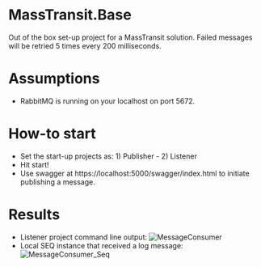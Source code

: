 # MassTransit.Base
Out of the box set-up project for a MassTransit solution.
Failed messages will be retried 5 times every 200 milliseconds.

# Assumptions
- RabbitMQ is running on your localhost on port 5672.

# How-to start
- Set the start-up projects as: 1) Publisher - 2) Listener
- Hit start!
- Use swagger at https://localhost:5000/swagger/index.html to initiate publishing a message.

# Results
- Listener project command line output: ![MessageConsumer](https://user-images.githubusercontent.com/4559120/116606406-f9d5e100-a930-11eb-8b69-8361997226fc.PNG)
- Local SEQ instance that received a log message: ![MessageConsumer_Seq](https://user-images.githubusercontent.com/4559120/116606412-fc383b00-a930-11eb-93a4-5340ca4ff2ba.PNG)
